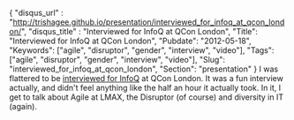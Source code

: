 {
 "disqus_url" : "http://trishagee.github.io/presentation/interviewed_for_infoq_at_qcon_london/",
 "disqus_title" : "Interviewed for InfoQ at QCon London",
 "Title": "Interviewed for InfoQ at QCon London",
 "Pubdate": "2012-05-18",
 "Keywords": ["agile", "disruptor", "gender", "interview", "video"],
 "Tags": ["agile", "disruptor", "gender", "interview", "video"],
 "Slug": "interviewed_for_infoq_at_qcon_london",
 "Section": "presentation"
}
I was flattered to be [interviewed for InfoQ](http://www.infoq.com/interviews/trisha-gee-disruptor) at QCon London. It was a fun interview actually,
and didn't feel anything like the half an hour it actually took. In it, I get to talk about Agile at LMAX, the Disruptor (of course) and diversity in IT (again).
